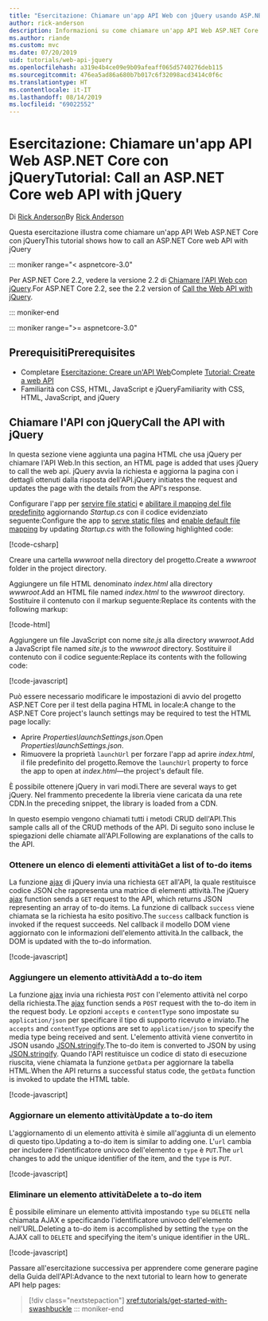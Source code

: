 ```yaml
---
title: "Esercitazione: Chiamare un'app API Web con jQuery usando ASP.NET Core"
author: rick-anderson
description: Informazioni su come chiamare un'app API Web ASP.NET Core con jQuery.
ms.author: riande
ms.custom: mvc
ms.date: 07/20/2019
uid: tutorials/web-api-jquery
ms.openlocfilehash: a319e4b4ce09e9b09afeaff065d5740276deb115
ms.sourcegitcommit: 476ea5ad86a680b7b017c6f32098acd3414c0f6c
ms.translationtype: HT
ms.contentlocale: it-IT
ms.lasthandoff: 08/14/2019
ms.locfileid: "69022552"
---
```

# <a name="tutorial-call-an-aspnet-core-web-api-with-jquery"></a><span data-ttu-id="1009d-103">Esercitazione: Chiamare un'app API Web ASP.NET Core con jQuery</span><span class="sxs-lookup"><span data-stu-id="1009d-103">Tutorial: Call an ASP.NET Core web API with jQuery</span></span>

<span data-ttu-id="1009d-104">Di [Rick Anderson](https://twitter.com/RickAndMSFT)</span><span class="sxs-lookup"><span data-stu-id="1009d-104">By [Rick Anderson](https://twitter.com/RickAndMSFT)</span></span>

<span data-ttu-id="1009d-105">Questa esercitazione illustra come chiamare un'app API Web ASP.NET Core con jQuery</span><span class="sxs-lookup"><span data-stu-id="1009d-105">This tutorial shows how to call an ASP.NET Core web API with jQuery</span></span>

::: moniker range="< aspnetcore-3.0"

<span data-ttu-id="1009d-106">Per ASP.NET Core 2.2, vedere la versione 2.2 di [Chiamare l'API Web con jQuery](xref:tutorials/first-web-api#call-the-api-with-jquery).</span><span class="sxs-lookup"><span data-stu-id="1009d-106">For ASP.NET Core 2.2, see the 2.2 version of [Call the Web API with jQuery](xref:tutorials/first-web-api#call-the-api-with-jquery).</span></span>

::: moniker-end

::: moniker range=">= aspnetcore-3.0"

## <a name="prerequisites"></a><span data-ttu-id="1009d-107">Prerequisiti</span><span class="sxs-lookup"><span data-stu-id="1009d-107">Prerequisites</span></span>

* <span data-ttu-id="1009d-108">Completare [Esercitazione: Creare un'API Web](xref:tutorials/first-web-api)</span><span class="sxs-lookup"><span data-stu-id="1009d-108">Complete [Tutorial: Create a web API](xref:tutorials/first-web-api)</span></span>
* <span data-ttu-id="1009d-109">Familiarità con CSS, HTML, JavaScript e jQuery</span><span class="sxs-lookup"><span data-stu-id="1009d-109">Familiarity with CSS, HTML, JavaScript, and jQuery</span></span>

## <a name="call-the-api-with-jquery"></a><span data-ttu-id="1009d-110">Chiamare l'API con jQuery</span><span class="sxs-lookup"><span data-stu-id="1009d-110">Call the API with jQuery</span></span>

<span data-ttu-id="1009d-111">In questa sezione viene aggiunta una pagina HTML che usa jQuery per chiamare l'API Web.</span><span class="sxs-lookup"><span data-stu-id="1009d-111">In this section, an HTML page is added that uses jQuery to call the web api.</span></span> <span data-ttu-id="1009d-112">jQuery avvia la richiesta e aggiorna la pagina con i dettagli ottenuti dalla risposta dell'API.</span><span class="sxs-lookup"><span data-stu-id="1009d-112">jQuery initiates the request and updates the page with the details from the API's response.</span></span>

<span data-ttu-id="1009d-113">Configurare l'app per [servire file statici](/dotnet/api/microsoft.aspnetcore.builder.staticfileextensions.usestaticfiles#Microsoft_AspNetCore_Builder_StaticFileExtensions_UseStaticFiles_Microsoft_AspNetCore_Builder_IApplicationBuilder_) e [abilitare il mapping del file predefinito](/dotnet/api/microsoft.aspnetcore.builder.defaultfilesextensions.usedefaultfiles#Microsoft_AspNetCore_Builder_DefaultFilesExtensions_UseDefaultFiles_Microsoft_AspNetCore_Builder_IApplicationBuilder_) aggiornando *Startup.cs* con il codice evidenziato seguente:</span><span class="sxs-lookup"><span data-stu-id="1009d-113">Configure the app to [serve static files](/dotnet/api/microsoft.aspnetcore.builder.staticfileextensions.usestaticfiles#Microsoft_AspNetCore_Builder_StaticFileExtensions_UseStaticFiles_Microsoft_AspNetCore_Builder_IApplicationBuilder_) and [enable default file mapping](/dotnet/api/microsoft.aspnetcore.builder.defaultfilesextensions.usedefaultfiles#Microsoft_AspNetCore_Builder_DefaultFilesExtensions_UseDefaultFiles_Microsoft_AspNetCore_Builder_IApplicationBuilder_) by updating *Startup.cs* with the following highlighted code:</span></span>

[!code-csharp[](first-web-api/samples/3.0/TodoApi/StartupJquery.cs?highlight=8-9&name=snippet_configure)]

<span data-ttu-id="1009d-114">Creare una cartella *wwwroot* nella directory del progetto.</span><span class="sxs-lookup"><span data-stu-id="1009d-114">Create a *wwwroot* folder in the project directory.</span></span>

<span data-ttu-id="1009d-115">Aggiungere un file HTML denominato *index.html* alla directory *wwwroot*.</span><span class="sxs-lookup"><span data-stu-id="1009d-115">Add an HTML file named *index.html* to the *wwwroot* directory.</span></span> <span data-ttu-id="1009d-116">Sostituire il contenuto con il markup seguente:</span><span class="sxs-lookup"><span data-stu-id="1009d-116">Replace its contents with the following markup:</span></span>

[!code-html[](first-web-api/samples/3.0/TodoApi/wwwroot/index.html)]

<span data-ttu-id="1009d-117">Aggiungere un file JavaScript con nome *site.js* alla directory *wwwroot*.</span><span class="sxs-lookup"><span data-stu-id="1009d-117">Add a JavaScript file named *site.js* to the *wwwroot* directory.</span></span> <span data-ttu-id="1009d-118">Sostituire il contenuto con il codice seguente:</span><span class="sxs-lookup"><span data-stu-id="1009d-118">Replace its contents with the following code:</span></span>

[!code-javascript[](first-web-api/samples/3.0/TodoApi/wwwroot/site.js?name=snippet_SiteJs)]

<span data-ttu-id="1009d-119">Può essere necessario modificare le impostazioni di avvio del progetto ASP.NET Core per il test della pagina HTML in locale:</span><span class="sxs-lookup"><span data-stu-id="1009d-119">A change to the ASP.NET Core project's launch settings may be required to test the HTML page locally:</span></span>

* <span data-ttu-id="1009d-120">Aprire *Properties\launchSettings.json*.</span><span class="sxs-lookup"><span data-stu-id="1009d-120">Open *Properties\launchSettings.json*.</span></span>
* <span data-ttu-id="1009d-121">Rimuovere la proprietà `launchUrl` per forzare l'app ad aprire *index.html*, il file predefinito del progetto.</span><span class="sxs-lookup"><span data-stu-id="1009d-121">Remove the `launchUrl` property to force the app to open at *index.html*&mdash;the project's default file.</span></span>

<span data-ttu-id="1009d-122">È possibile ottenere jQuery in vari modi.</span><span class="sxs-lookup"><span data-stu-id="1009d-122">There are several ways to get jQuery.</span></span> <span data-ttu-id="1009d-123">Nel frammento precedente la libreria viene caricata da una rete CDN.</span><span class="sxs-lookup"><span data-stu-id="1009d-123">In the preceding snippet, the library is loaded from a CDN.</span></span>

<span data-ttu-id="1009d-124">In questo esempio vengono chiamati tutti i metodi CRUD dell'API.</span><span class="sxs-lookup"><span data-stu-id="1009d-124">This sample calls all of the CRUD methods of the API.</span></span> <span data-ttu-id="1009d-125">Di seguito sono incluse le spiegazioni delle chiamate all'API.</span><span class="sxs-lookup"><span data-stu-id="1009d-125">Following are explanations of the calls to the API.</span></span>

### <a name="get-a-list-of-to-do-items"></a><span data-ttu-id="1009d-126">Ottenere un elenco di elementi attività</span><span class="sxs-lookup"><span data-stu-id="1009d-126">Get a list of to-do items</span></span>

<span data-ttu-id="1009d-127">La funzione [ajax](https://api.jquery.com/jquery.ajax/) di jQuery invia una richiesta `GET` all'API, la quale restituisce codice JSON che rappresenta una matrice di elementi attività.</span><span class="sxs-lookup"><span data-stu-id="1009d-127">The jQuery [ajax](https://api.jquery.com/jquery.ajax/) function sends a `GET` request to the API, which returns JSON representing an array of to-do items.</span></span> <span data-ttu-id="1009d-128">La funzione di callback `success` viene chiamata se la richiesta ha esito positivo.</span><span class="sxs-lookup"><span data-stu-id="1009d-128">The `success` callback function is invoked if the request succeeds.</span></span> <span data-ttu-id="1009d-129">Nel callback il modello DOM viene aggiornato con le informazioni dell'elemento attività.</span><span class="sxs-lookup"><span data-stu-id="1009d-129">In the callback, the DOM is updated with the to-do information.</span></span>

[!code-javascript[](first-web-api/samples/3.0/TodoApi/wwwroot/site.js?name=snippet_GetData)]

### <a name="add-a-to-do-item"></a><span data-ttu-id="1009d-130">Aggiungere un elemento attività</span><span class="sxs-lookup"><span data-stu-id="1009d-130">Add a to-do item</span></span>

<span data-ttu-id="1009d-131">La funzione [ajax](https://api.jquery.com/jquery.ajax/) invia una richiesta `POST` con l'elemento attività nel corpo della richiesta.</span><span class="sxs-lookup"><span data-stu-id="1009d-131">The [ajax](https://api.jquery.com/jquery.ajax/) function sends a `POST` request with the to-do item in the request body.</span></span> <span data-ttu-id="1009d-132">Le opzioni `accepts` e `contentType` sono impostate su `application/json` per specificare il tipo di supporto ricevuto e inviato.</span><span class="sxs-lookup"><span data-stu-id="1009d-132">The `accepts` and `contentType` options are set to `application/json` to specify the media type being received and sent.</span></span> <span data-ttu-id="1009d-133">L'elemento attività viene convertito in JSON usando [JSON.stringify](https://developer.mozilla.org/docs/Web/JavaScript/Reference/Global_Objects/JSON/stringify).</span><span class="sxs-lookup"><span data-stu-id="1009d-133">The to-do item is converted to JSON by using [JSON.stringify](https://developer.mozilla.org/docs/Web/JavaScript/Reference/Global_Objects/JSON/stringify).</span></span> <span data-ttu-id="1009d-134">Quando l'API restituisce un codice di stato di esecuzione riuscita, viene chiamata la funzione `getData` per aggiornare la tabella HTML.</span><span class="sxs-lookup"><span data-stu-id="1009d-134">When the API returns a successful status code, the `getData` function is invoked to update the HTML table.</span></span>

[!code-javascript[](first-web-api/samples/3.0/TodoApi/wwwroot/site.js?name=snippet_AddItem)]

### <a name="update-a-to-do-item"></a><span data-ttu-id="1009d-135">Aggiornare un elemento attività</span><span class="sxs-lookup"><span data-stu-id="1009d-135">Update a to-do item</span></span>

<span data-ttu-id="1009d-136">L'aggiornamento di un elemento attività è simile all'aggiunta di un elemento di questo tipo.</span><span class="sxs-lookup"><span data-stu-id="1009d-136">Updating a to-do item is similar to adding one.</span></span> <span data-ttu-id="1009d-137">L'`url` cambia per includere l'identificatore univoco dell'elemento e `type` è `PUT`.</span><span class="sxs-lookup"><span data-stu-id="1009d-137">The `url` changes to add the unique identifier of the item, and the `type` is `PUT`.</span></span>

[!code-javascript[](first-web-api/samples/3.0/TodoApi/wwwroot/site.js?name=snippet_AjaxPut)]

### <a name="delete-a-to-do-item"></a><span data-ttu-id="1009d-138">Eliminare un elemento attività</span><span class="sxs-lookup"><span data-stu-id="1009d-138">Delete a to-do item</span></span>

<span data-ttu-id="1009d-139">È possibile eliminare un elemento attività impostando `type` su `DELETE` nella chiamata AJAX e specificando l'identificatore univoco dell'elemento nell'URL.</span><span class="sxs-lookup"><span data-stu-id="1009d-139">Deleting a to-do item is accomplished by setting the `type` on the AJAX call to `DELETE` and specifying the item's unique identifier in the URL.</span></span>

[!code-javascript[](first-web-api/samples/3.0/TodoApi/wwwroot/site.js?name=snippet_AjaxDelete)]

<span data-ttu-id="1009d-140">Passare all'esercitazione successiva per apprendere come generare pagine della Guida dell'API:</span><span class="sxs-lookup"><span data-stu-id="1009d-140">Advance to the next tutorial to learn how to generate API help pages:</span></span>

> [!div class="nextstepaction"]
> <xref:tutorials/get-started-with-swashbuckle>
::: moniker-end
